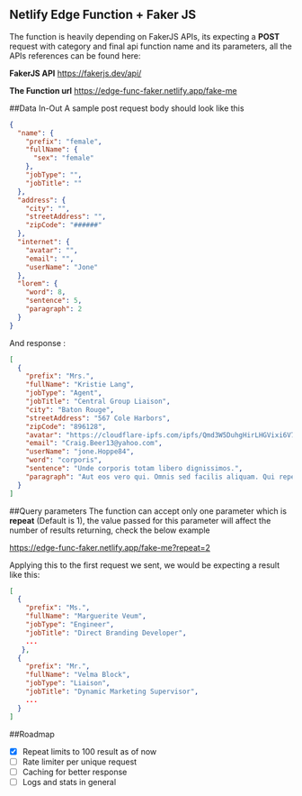 ## Netlify Edge Function + Faker JS 

The function is heavily depending on FakerJS APIs, its expecting a **POST** request with category and final api function name and its parameters, all the APIs references can be found here:

**FakerJS API**
https://fakerjs.dev/api/


**The Function url** 
https://edge-func-faker.netlify.app/fake-me


##Data In-Out
A sample post request body should look like this 

``` json 
{
  "name": {
    "prefix": "female",
    "fullName": {
      "sex": "female"
    },
    "jobType": "",
    "jobTitle": ""
  },
  "address": {
    "city": "",
    "streetAddress": "",
    "zipCode": "######"
  },
  "internet": {
    "avatar": "",
    "email": "",
    "userName": "Jone"
  },
  "lorem": {
    "word": 8,
    "sentence": 5,
    "paragraph": 2
  }
}

```
And response : 
```json 
[
  {
    "prefix": "Mrs.",
    "fullName": "Kristie Lang",
    "jobType": "Agent",
    "jobTitle": "Central Group Liaison",
    "city": "Baton Rouge",
    "streetAddress": "567 Cole Harbors",
    "zipCode": "896128",
    "avatar": "https://cloudflare-ipfs.com/ipfs/Qmd3W5DuhgHirLHGVixi6V76LhCkZUz6pnFt5AJBiyvHye/avatar/1053.jpg",
    "email": "Craig.Beer13@yahoo.com",
    "userName": "jone.Hoppe84",
    "word": "corporis",
    "sentence": "Unde corporis totam libero dignissimos.",
    "paragraph": "Aut eos vero qui. Omnis sed facilis aliquam. Qui repellat nihil ut eaque facere ut eum. Aliquam iste nihil quo nostrum aut cupiditate."
  }
]
```

##Query parameters 
The function can accept only one parameter which is **repeat** (Default is 1), the value passed for this parameter will affect the number of results returning, check the below example 

https://edge-func-faker.netlify.app/fake-me?repeat=2

Applying this to the first request we sent, we would be expecting a result like this: 

```json
[
  {
    "prefix": "Ms.",
    "fullName": "Marguerite Veum",
    "jobType": "Engineer",
    "jobTitle": "Direct Branding Developer",
    ...
   },
  {
    "prefix": "Mr.",
    "fullName": "Velma Block",
    "jobType": "Liaison",
    "jobTitle": "Dynamic Marketing Supervisor",
    ...
  }
]
```

##Roadmap 

- [x] Repeat limits to 100 result as of now
- [ ] Rate limiter per unique request 
- [ ] Caching for better response 
- [ ] Logs and stats in general
